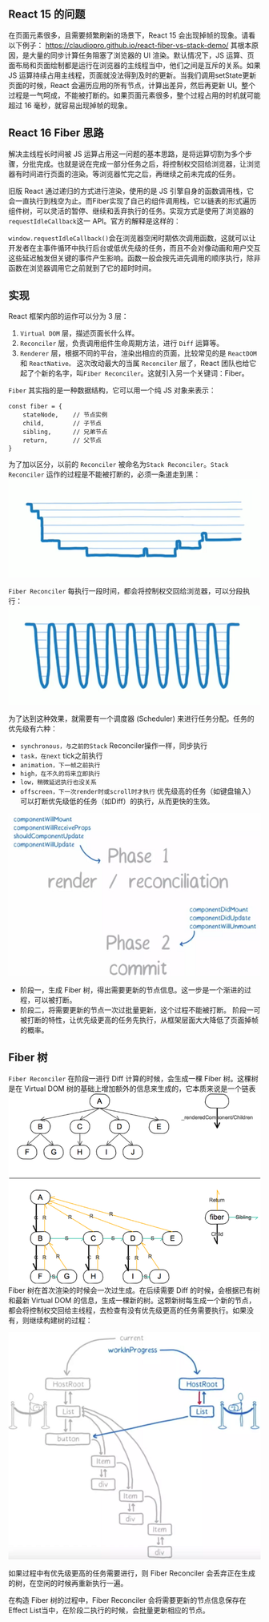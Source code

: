 ## React 15 的问题
在页面元素很多，且需要频繁刷新的场景下，React 15 会出现掉帧的现象。请看以下例子：
https://claudiopro.github.io/react-fiber-vs-stack-demo/
其根本原因，是大量的同步计算任务阻塞了浏览器的 UI 渲染。默认情况下，JS 运算、页面布局和页面绘制都是运行在浏览器的主线程当中，他们之间是互斥的关系。如果 JS 运算持续占用主线程，页面就没法得到及时的更新。当我们调用setState更新页面的时候，React 会遍历应用的所有节点，计算出差异，然后再更新 UI。整个过程是一气呵成，不能被打断的。如果页面元素很多，整个过程占用的时机就可能超过 16 毫秒，就容易出现掉帧的现象。

## React 16 Fiber 思路
解决主线程长时间被 JS 运算占用这一问题的基本思路，是将运算切割为多个步骤，分批完成。也就是说在完成一部分任务之后，将控制权交回给浏览器，让浏览器有时间进行页面的渲染。等浏览器忙完之后，再继续之前未完成的任务。

旧版 React 通过递归的方式进行渲染，使用的是 JS 引擎自身的函数调用栈，它会一直执行到栈空为止。而Fiber实现了自己的组件调用栈，它以链表的形式遍历组件树，可以灵活的暂停、继续和丢弃执行的任务。实现方式是使用了浏览器的`requestIdleCallback`这一 API。官方的解释是这样的：

`window.requestIdleCallback()`会在浏览器空闲时期依次调用函数，这就可以让开发者在主事件循环中执行后台或低优先级的任务，而且不会对像动画和用户交互这些延迟触发但关键的事件产生影响。函数一般会按先进先调用的顺序执行，除非函数在浏览器调用它之前就到了它的超时时间。

## 实现
React 框架内部的运作可以分为 3 层：

1. `Virtual DOM` 层，描述页面长什么样。
1. `Reconciler` 层，负责调用组件生命周期方法，进行 `Diff` 运算等。
1. `Renderer` 层，根据不同的平台，渲染出相应的页面，比较常见的是 `ReactDOM` 和 `ReactNative。`
这次改动最大的当属 `Reconciler` 层了，React 团队也给它起了个新的名字，叫`Fiber Reconciler`。这就引入另一个关键词：Fiber。

`Fiber` 其实指的是一种数据结构，它可以用一个纯 JS 对象来表示：
``` JS
const fiber = {
    stateNode,    // 节点实例
    child,        // 子节点
    sibling,      // 兄弟节点
    return,       // 父节点
}
```

为了加以区分，以前的 `Reconciler` 被命名为`Stack Reconciler`。`Stack Reconciler` 运作的过程是不能被打断的，必须一条道走到黑：
![ddd.jpeg](../img/img39.png)

`Fiber Reconciler` 每执行一段时间，都会将控制权交回给浏览器，可以分段执行：
![ddd.jpeg](../img/img40.png)

为了达到这种效果，就需要有一个调度器 (Scheduler) 来进行任务分配。任务的优先级有六种：

* `synchronous，与之前的Stack` Reconciler操作一样，同步执行
* `task，在next` tick之前执行
* `animation，下一帧之前执行`
* `high，在不久的将来立即执行`
* `low，稍微延迟执行也没关系`
* `offscreen，下一次render时或scroll时才执行`
优先级高的任务（如键盘输入）可以打断优先级低的任务（如Diff）的执行，从而更快的生效。

![ddd.jpeg](../img/img41.png)

* 阶段一，生成 Fiber 树，得出需要更新的节点信息。这一步是一个渐进的过程，可以被打断。
* 阶段二，将需要更新的节点一次过批量更新，这个过程不能被打断。
阶段一可被打断的特性，让优先级更高的任务先执行，从框架层面大大降低了页面掉帧的概率。

## Fiber 树
`Fiber Reconciler` 在阶段一进行 Diff 计算的时候，会生成一棵 Fiber 树。这棵树是在 Virtual DOM 树的基础上增加额外的信息来生成的，它本质来说是一个链表
![ddd.jpeg](../img/img42.png)
Fiber 树在首次渲染的时候会一次过生成。在后续需要 Diff 的时候，会根据已有树和最新 Virtual DOM 的信息，生成一棵新的树。这颗新树每生成一个新的节点，都会将控制权交回给主线程，去检查有没有优先级更高的任务需要执行。如果没有，则继续构建树的过程：

![ddd.jpeg](../img/img43.png)

如果过程中有优先级更高的任务需要进行，则 Fiber Reconciler 会丢弃正在生成的树，在空闲的时候再重新执行一遍。

在构造 Fiber 树的过程中，Fiber Reconciler 会将需要更新的节点信息保存在Effect List当中，在阶段二执行的时候，会批量更新相应的节点。